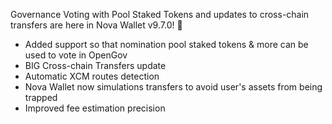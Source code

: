 Governance Voting with Pool Staked Tokens and updates to cross-chain transfers are here in Nova Wallet v9.7.0! 🎁

- Added support so that nomination pool staked tokens & more can be used to vote in OpenGov
- BIG Cross-chain Transfers update 
- Automatic XCM routes detection
- Nova Wallet now simulations transfers to avoid user's assets from being trapped
- Improved fee estimation precision